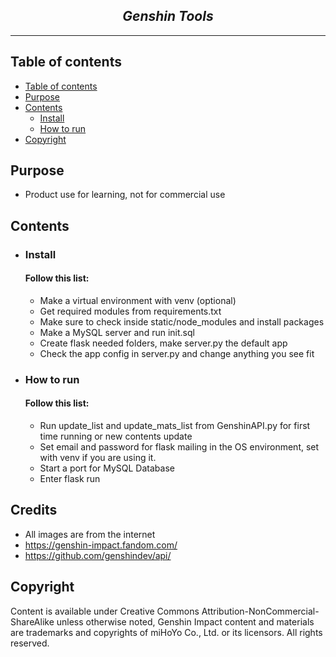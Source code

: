 <h2 align="center">
<i>Genshin Tools</i>
</h2>

---

## Table of contents
- [ Table of contents](#table-of-contents)
- [ Purpose](#purpose)
- [ Contents](#contents)
  - [ Install](#install)
  - [ How to run](#how-to-run)
- [ Copyright](#copyright)

## Purpose
- Product use for learning, not for commercial use

## Contents
- ### Install
  #### Follow this list:
  - Make a virtual environment with venv (optional)
  - Get required modules from requirements.txt
  - Make sure to check inside static/node_modules and install packages
  - Make a MySQL server and run init.sql
  - Create flask needed folders, make server.py the default app
  - Check the app config in server.py and change anything you see fit
 
- ### How to run
  #### Follow this list:
  - Run update_list and update_mats_list from GenshinAPI.py for first time running or new contents update
  - Set email and password for flask mailing in the OS environment, set with venv if you are using it.
  - Start a port for MySQL Database
  - Enter flask run

## Credits
- All images are from the internet
- https://genshin-impact.fandom.com/
- https://github.com/genshindev/api/

## Copyright
Content is available under Creative Commons Attribution-NonCommercial-ShareAlike unless otherwise noted, Genshin Impact content and materials are trademarks and copyrights of miHoYo Co., Ltd. or its licensors. All rights reserved.

